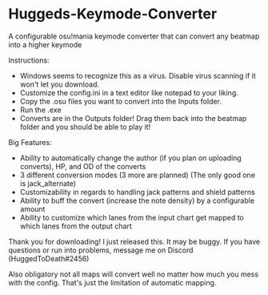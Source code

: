 # Huggeds-Keymode-Converter
A configurable osu!mania keymode converter that can convert any beatmap into a higher keymode

Instructions:

- Windows seems to recognize this as a virus. Disable virus scanning if it won't let you download.
- Customize the config.ini in a text editor like notepad to your liking.
- Copy the .osu files you want to convert into the Inputs folder.
- Run the .exe
- Converts are in the Outputs folder! Drag them back into the beatmap folder and you should be able to play it!

Big Features:

- Ability to automatically change the author (if you plan on uploading converts), HP, and OD of the converts
- 3 different conversion modes (3 more are planned) (The only good one is jack_alternate)
- Customizability in regards to handling jack patterns and shield patterns
- Ability to buff the convert (increase the note density) by a configurable amount
- Ability to customize which lanes from the input chart get mapped to which lanes from the output chart

Thank you for downloading! I just released this. It may be buggy. If you have questions or run into problems, message me on Discord (HuggedToDeath#2456)

Also obligatory not all maps will convert well no matter how much you mess with the config. That's just the limitation of automatic mapping.
